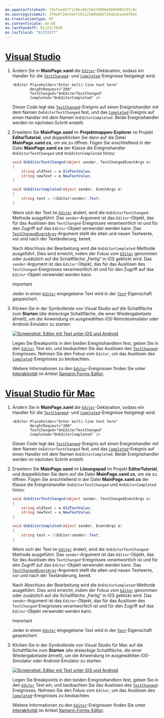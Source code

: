 ```yaml
---
ms.openlocfilehash: 19afeed47f1c06c89c58dfd996d360698b19fc9c
ms.sourcegitcommit: 3f0e4f10e5def19122588bb05f26ab2baa9df6eb
ms.translationtype: HT
ms.contentlocale: de-DE
ms.lasthandoff: 01/23/2020
ms.locfileid: "61373377"
---
```

# <a name="visual-studiotabvswin"></a>[Visual Studio](#tab/vswin)

1. Ändern Sie in **MainPage.xaml** die [`Editor`](xref:Xamarin.Forms.Editor)-Deklaration, sodass ein Handler für die [`TextChanged`](xref:Xamarin.Forms.Editor.TextChanged)- und [`Completed`](xref:Xamarin.Forms.Editor.Completed)-Ereignisse festgelegt wird:

    ```xaml
    <Editor Placeholder="Enter multi-line text here"
            HeightRequest="200"
            TextChanged="OnEditorTextChanged"
            Completed="OnEditorCompleted" />
    ```

    Dieser Code legt das [`TextChanged`](xref:Xamarin.Forms.Editor.TextChanged)-Ereignis auf einen Ereignishandler mit dem Namen `OnEditorTextChanged` fest, und das [`Completed`](xref:Xamarin.Forms.Editor.Completed)-Ereignis auf einen Handler mit dem Namen `OnEditorCompleted`. Beide Ereignishandler werden im nächsten Schritt erstellt.

1. Erweitern Sie **MainPage.xaml** im **Projektmappen-Explorer** im Projekt **EditorTutorial**, und doppelklicken Sie dann auf die Datei **MainPage.xaml.cs**, um sie zu öffnen. Fügen Sie anschließend in der Datei **MainPage.xaml.cs** der Klasse die Ereignishandler `OnEditorTextChanged` und `OnEditorCompleted` hinzu:

    ```csharp
    void OnEditorTextChanged(object sender, TextChangedEventArgs e)
    {
        string oldText = e.OldTextValue;
        string newText = e.NewTextValue;
    }

    void OnEditorCompleted(object sender, EventArgs e)
    {
        string text = ((Editor)sender).Text;
    }
    ```

    Wenn sich der Text im [`Editor`](xref:Xamarin.Forms.Editor) ändert, wird die `OnEditorTextChanged`-Methode ausgeführt. Das `sender`-Argument ist das `Editor`-Objekt, das für das Auslösen des `TextChanged`-Ereignisses verantwortlich ist und für den Zugriff auf das `Editor`-Objekt verwendet werden kann. Das [`TextChangedEventArgs`](xref:Xamarin.Forms.TextChangedEventArgs)-Argument stellt die alten und neuen Textwerte, vor und nach der Textänderung, bereit.

    Nach Abschluss der Bearbeitung wird die `OnEditorCompleted`-Methode ausgeführt. Dies wird erreicht, indem der Fokus vom [`Editor`](xref:Xamarin.Forms.Editor) genommen oder zusätzlich auf die Schaltfläche „Fertig“ in iOS geklickt wird. Das `sender`-Argument ist das `Editor`-Objekt, das für das Auslösen des `TextChanged`-Ereignisses verantwortlich ist und für den Zugriff auf das `Editor`-Objekt verwendet werden kann.

    > [!IMPORTANT]
    > Jeder in einen [`Editor`](xref:Xamarin.Forms.Editor) eingegebene Text wird in der [`Text`](xref:Xamarin.Forms.Editor.Text)-Eigenschaft gespeichert.

1. Klicken Sie in der Symbolleiste von Visual Studio auf die Schaltfläche zum **Starten** (die dreieckige Schaltfläche, die einer Wiedergabetaste ähnelt), um die Anwendung im ausgewählten iOS-Remotesimulator oder Android-Emulator zu starten:

    [![Screenshot: Editor mit Text unter iOS und Android](../images/text-changes.png "Editor mit Text")](../images/text-changes-large.png#lightbox "Editor mit Text")

    Legen Sie Breakpoints in den beiden Ereignishandlern fest, geben Sie in den [`Editor`](xref:Xamarin.Forms.Editor) Text ein, und beobachten Sie das Auslösen des [`TextChanged`](xref:Xamarin.Forms.Entry.TextChanged)-Ereignisses. Nehmen Sie den Fokus vom `Editor`, um das Auslösen des [`Completed`](xref:Xamarin.Forms.Entry.Completed)-Ereignisses zu beobachten.

    Weitere Informationen zu den [`Editor`](xref:Xamarin.Forms.Editor)-Ereignissen finden Sie unter [Interaktivität](~/xamarin-forms/user-interface/text/editor.md#interactivity) im Artikel [Xamarin.Forms-Editor](~/xamarin-forms/user-interface/text/editor.md).

# <a name="visual-studio-for-mactabvsmac"></a>[Visual Studio für Mac](#tab/vsmac)

1. Ändern Sie in **MainPage.xaml** die [`Editor`](xref:Xamarin.Forms.Editor)-Deklaration, sodass ein Handler für die [`TextChanged`](xref:Xamarin.Forms.Editor.TextChanged)- und [`Completed`](xref:Xamarin.Forms.Editor.Completed)-Ereignisse festgelegt wird:

    ```xaml
    <Editor Placeholder="Enter multi-line text here"
            HeightRequest="200"
            TextChanged="OnEditorTextChanged"
            Completed="OnEditorCompleted" />
    ```

    Dieser Code legt das [`TextChanged`](xref:Xamarin.Forms.Editor.TextChanged)-Ereignis auf einen Ereignishandler mit dem Namen `OnEditorTextChanged` fest, und das [`Completed`](xref:Xamarin.Forms.Editor.Completed)-Ereignis auf einen Handler mit dem Namen `OnEditorCompleted`. Beide Ereignishandler werden im nächsten Schritt erstellt.

1. Erweitern Sie **MainPage.xaml** im **Lösungspad** im Projekt **EditorTutorial**, und doppelklicken Sie dann auf die Datei **MainPage.xaml.cs**, um sie zu öffnen. Fügen Sie anschließend in der Datei **MainPage.xaml.cs** der Klasse die Ereignishandler `OnEditorTextChanged` und `OnEditorCompleted` hinzu:

    ```csharp
    void OnEditorTextChanged(object sender, TextChangedEventArgs e)
    {
        string oldText = e.OldTextValue;
        string newText = e.NewTextValue;
    }

    void OnEditorCompleted(object sender, EventArgs e)
    {
        string text = ((Editor)sender).Text;
    }
    ```

    Wenn sich der Text im [`Editor`](xref:Xamarin.Forms.Editor) ändert, wird die `OnEditorTextChanged`-Methode ausgeführt. Das `sender`-Argument ist das `Editor`-Objekt, das für das Auslösen des `TextChanged`-Ereignisses verantwortlich ist und für den Zugriff auf das `Editor`-Objekt verwendet werden kann. Das [`TextChangedEventArgs`](xref:Xamarin.Forms.TextChangedEventArgs)-Argument stellt die alten und neuen Textwerte, vor und nach der Textänderung, bereit.

    Nach Abschluss der Bearbeitung wird die `OnEditorCompleted`-Methode ausgeführt. Dies wird erreicht, indem der Fokus vom [`Editor`](xref:Xamarin.Forms.Editor) genommen oder zusätzlich auf die Schaltfläche „Fertig“ in iOS geklickt wird. Das `sender`-Argument ist das `Editor`-Objekt, das für das Auslösen des `TextChanged`-Ereignisses verantwortlich ist und für den Zugriff auf das `Editor`-Objekt verwendet werden kann.

    > [!IMPORTANT]
    > Jeder in einen [`Editor`](xref:Xamarin.Forms.Editor) eingegebene Text wird in der [`Text`](xref:Xamarin.Forms.Editor.Text)-Eigenschaft gespeichert.

1. Klicken Sie in der Symbolleiste von Visual Studio für Mac auf die Schaltfläche zum **Starten** (die dreieckige Schaltfläche, die einer Wiedergabetaste ähnelt), um die Anwendung im ausgewählten iOS-Simulator oder Android-Emulator zu starten.

    [![Screenshot: Editor mit Text unter iOS und Android](../images/text-changes.png "Editor mit Text")](../images/text-changes-large.png#lightbox "Editor mit Text")

    Legen Sie Breakpoints in den beiden Ereignishandlern fest, geben Sie in den [`Editor`](xref:Xamarin.Forms.Editor) Text ein, und beobachten Sie das Auslösen des [`TextChanged`](xref:Xamarin.Forms.Entry.TextChanged)-Ereignisses. Nehmen Sie den Fokus vom `Editor`, um das Auslösen des [`Completed`](xref:Xamarin.Forms.Entry.Completed)-Ereignisses zu beobachten.

    Weitere Informationen zu den [`Editor`](xref:Xamarin.Forms.Editor)-Ereignissen finden Sie unter [Interaktivität](~/xamarin-forms/user-interface/text/editor.md#interactivity) im Artikel [Xamarin.Forms-Editor](~/xamarin-forms/user-interface/text/editor.md).
